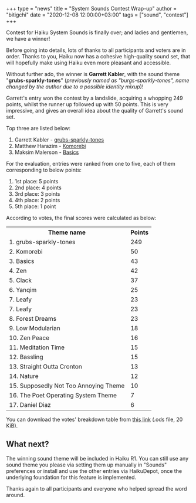 +++
type = "news"
title = "System Sounds Contest Wrap-up"
author = "bitigchi"
date = "2020-12-08 12:00:00+03:00"
tags = ["sound", "contest"]
+++

Contest for Haiku System Sounds is finally over; and ladies and gentlemen, we have a winner!

Before going into details, lots of thanks to all participants and voters are in order. Thanks to you, Haiku now has a cohesive high-quality sound set, that will hopefully make using Haiku even more pleasant and accessible.

Without further ado, the winner is **Garrett Kabler**, with the sound theme "**grubs-sparkly-tones**" (*previously named as "burgs-sparkly-tones", name changed by the author due to a possible identity mixup*)!

Garrett's entry won the contest by a landslide, acquiring a whopping 249 points, whilst the runner up followed up with 50 points. This is very impressive, and gives an overall idea about the quality of Garrett's sound set.

Top three are listed below:

1. Garrett Kabler - [grubs-sparkly-tones](/files/sound-contest/garrett_kabler_burgs-sparkly-tones.zip)
2. Matthew Harazim - [Komorebi](/files/sound-contest/bearlyMatt-Komorebi.zip)
3. Maksim Malerson - [Basics](/files/sound-contest/maksim_malerson_Basics.zip)

For the evaluation, entries were ranked from one to five, each of them corresponding to below points:

1. 1st place: 5 points
2. 2nd place: 4 points
3. 3rd place: 3 points
4. 4th place: 2 points
5. 5th place: 1 point

According to votes, the final scores were calculated as below:

<table>
    <tr>
	 <th>Theme name</th>
	 <th>Points</th>
    </tr>
    <tr>
    <td>1. grubs-sparkly-tones</td>
    <td>249</td>
    </tr>
    <tr>
    <td>2. Komorebi</td>
    <td>50</td>
    </tr>
    <tr>
    <td>3. Basics</td>
    <td>43</td>
    </tr>
    <tr>
    <td>4. Zen</td>
    <td>42</td>
    </tr>
    <tr>
    <td>5. Clack</td>
    <td>37</td>
    </tr>
    <tr>
    <td>6. Yanqim</td>
    <td>25</td>
    </tr>
    <tr>
    <td>7. Leafy</td>
    <td>23</td>
    </tr>
    <tr>
    <td>7. Leafy</td>
    <td>23</td>
    </tr>
    <tr>
    <td>8. Forest Dreams</td>
    <td>23</td>
    </tr>
    <tr>
    <td>9. Low Modularian</td>
    <td>18</td>
    </tr>
    <tr>
    <td>10. Zen Peace</td>
    <td>16</td>
    </tr>
    <tr>
    <td>11. Meditation Time</td>
    <td>15</td>
    </tr>
    <tr>
    <td>12. Bassling</td>
    <td>15</td>
    </tr>
    <tr>
    <td>13. Straight Outta Cronton</td>
    <td>13</td>
    </tr>
    <tr>
    <td>14. Nature</td>
    <td>12</td>
    </tr>
    <tr>
    <td>15. Supposedly Not Too Annoying Theme</td>
    <td>10</td>
    </tr>
    <tr>
    <td>16. The Poet Operating System Theme</td>
    <td>7</td>
    </tr>
    <tr>
    <td>17. Daniel Diaz</td>
    <td>6</td>
    </tr>
</table>

You can download the votes' breakdown table from [this link](/files/sound-contest/sound_contest_cotes.ods) (.ods file, 20 KiB).

## What next?

The winning sound theme will be included in Haiku R1. You can still use any sound theme you please via setting them up manually in "Sounds" preferences or install and use the other entries via HaikuDepot, once the underlying foundation for this feature is implemented.

Thanks again to all participants and everyone who helped spread the word around.
